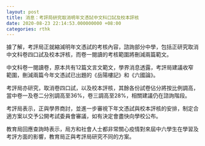 ```yaml
---
layout: post
title: 消息：考評局研究取消明年文憑試中文科口試及校本評核
date: 2020-08-23 22:14:53.000000000 +08:00
categories: rthk
---
```


據了解，考評局正就縮減明年文憑試的考核內容，諮詢部分中學，包括正研究取消中文科卷四口試及校本評核，而卷一閱讀的考核範圍將刪減兩篇範文。

中文科卷一閱讀卷，原本共有12篇文言文範文，學界消息透露，考評局建議收窄範圍，刪減兩篇今年文憑試已出題的《岳陽樓記》和《六國論》。

考評局亦研究，取消卷四口試，以及校本評核，其餘各份試卷佔分將按比例調高，當中卷一及卷二分別調高至36%，卷三調高至28%，相關建議仍在諮詢階段。

考評局表示，正與學界商討，並進一步審視下年文憑試與校本評核的安排，制定合適方案以交予公開考試委員會審議，如有決定會盡快向學校公布。

教育局回應查詢時表示，局方和社會人士都非常關心疫情對來屆中六學生在學習及考評方面的影響，教育局正與考評局研究不同的方案。
